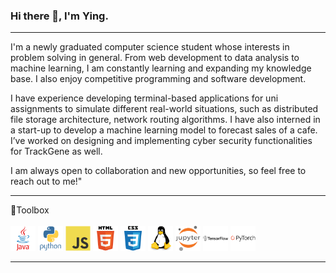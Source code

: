 ### Hi there 👋, I'm Ying.<br>

---
I'm a newly graduated computer science student whose interests in problem solving in general. From web development to data analysis to machine learning, I am constantly learning and expanding my knowledge base. I also enjoy competitive programming and software development.


I have experience developing terminal-based applications for uni assignments to simulate different real-world situations, such as distributed file storage architecture, network routing algorithms. I have also interned in a start-up to develop a machine learning model to forecast sales of a cafe. I’ve worked on designing and implementing cyber security functionalities for TrackGene as well.

I am always open to collaboration and new opportunities, so feel free to reach out to me!"

---
🧰Toolbox<br>
<br>
<img src="https://github.com/devicons/devicon/blob/master/icons/java/java-original-wordmark.svg" alt="alt text" title="image Title" width="40"/>
<img src="https://github.com/devicons/devicon/blob/master/icons/python/python-original-wordmark.svg" alt="alt text" title="image Title" width="40"/>
<img src="https://github.com/devicons/devicon/blob/master/icons/javascript/javascript-original.svg" alt="alt text" title="image Title" width="40"/>
<img src="https://github.com/devicons/devicon/blob/master/icons/html5/html5-original-wordmark.svg" alt="alt text" title="image Title" width="40"/>
<img src="https://github.com/devicons/devicon/blob/master/icons/css3/css3-original-wordmark.svg" alt="alt text" title="image Title" width="40"/>
<img src="https://github.com/devicons/devicon/blob/master/icons/linux/linux-original.svg" alt="alt text" title="image Title" width="40"/>
<img src="https://github.com/devicons/devicon/blob/master/icons/jupyter/jupyter-original-wordmark.svg" alt="alt text" title="image Title" width="40"/>
<img src="https://github.com/devicons/devicon/blob/master/icons/tensorflow/tensorflow-line-wordmark.svg" alt="alt text" title="image Title" width="40"/>
<img src="https://github.com/devicons/devicon/blob/master/icons/pytorch/pytorch-original-wordmark.svg" alt="alt text" title="image Title" width="40"/>

---
<br>
